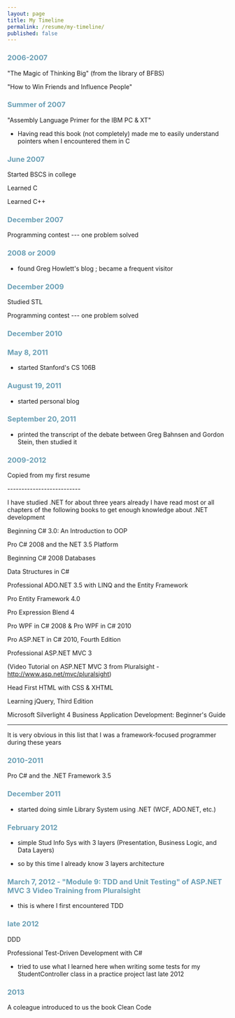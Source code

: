 ```yaml
---
layout: page
title: My Timeline
permalink: /resume/my-timeline/
published: false
---
```



<style>
  h3 {
    color: #6a9fb5;
  }
</style>


### 2006-2007

"The Magic of Thinking Big" (from the library of BFBS)

"How to Win Friends and Influence People"

### Summer of 2007

"Assembly Language Primer for the IBM PC & XT"

- Having read this book (not completely) made me to easily understand pointers when I encountered them in C

### June 2007

Started BSCS in college

Learned C

Learned C++



### December 2007

Programming contest --- one problem solved


### 2008 or 2009

- found Greg Howlett's blog ; became a frequent visitor


### December 2009

Studied STL

Programming contest --- one problem solved


### December 2010


### May 8, 2011 

- started Stanford's CS 106B

### August 19, 2011 

- started personal blog

### September 20, 2011 

- printed the transcript of the debate between Greg Bahnsen and Gordon Stein, then studied it



### 2009-2012



Copied from my first resume

<div class="message">
--------------------------


I have studied .NET for about three years already I have read most or all chapters of the following books to get enough knowledge about .NET development

Beginning C# 3.0: An Introduction to OOP

Pro C# 2008 and the NET 3.5 Platform

Beginning C# 2008 Databases

Data Structures in C#

Professional ADO.NET 3.5 with LINQ and the Entity Framework

Pro Entity Framework 4.0

Pro Expression Blend 4

Pro WPF in C# 2008 & Pro WPF in C# 2010

Pro ASP.NET in C# 2010, Fourth Edition

Professional ASP.NET MVC 3

(Video Tutorial on ASP.NET MVC 3 from Pluralsight - http://www.asp.net/mvc/pluralsight)

Head First HTML with CSS & XHTML

Learning jQuery, Third Edition

Microsoft Silverlight 4 Business Application Development: Beginner's Guide

-------------------------------------------------

</div>

It is very obvious in this list that I was a framework-focused programmer during these years

### 2010-2011

Pro C# and the .NET Framework 3.5



### December 2011

- started doing simle Library System using .NET (WCF, ADO.NET, etc.)


### February 2012

- simple Stud Info Sys with 3 layers (Presentation, Business Logic, and Data Layers)

- so by this time I already know 3 layers architecture


### March 7, 2012 - "Module 9: TDD and Unit Testing" of ASP.NET MVC 3 Video Training from Pluralsight

- this is where I first encountered TDD


### late 2012

DDD


Professional Test-Driven Development with C#

- tried to use what I learned here when writing some tests for my StudentController class in a practice project last late 2012



### 2013

A coleague introduced to us the book Clean Code







